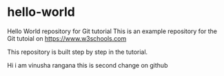 # hello-world
Hello World repository for Git tutorial
This is an example repository for the Git tutoial on https://www.w3schools.com

This repository is built step by step in the tutorial.

Hi i am vinusha rangana
this is second change on github
